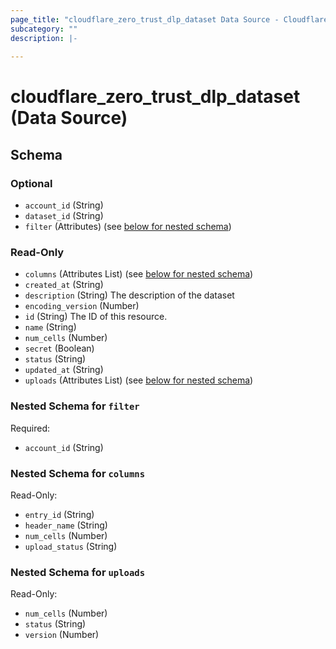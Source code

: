 ```yaml
---
page_title: "cloudflare_zero_trust_dlp_dataset Data Source - Cloudflare"
subcategory: ""
description: |-
  
---
```


# cloudflare_zero_trust_dlp_dataset (Data Source)




<!-- schema generated by tfplugindocs -->
## Schema

### Optional

- `account_id` (String)
- `dataset_id` (String)
- `filter` (Attributes) (see [below for nested schema](#nestedatt--filter))

### Read-Only

- `columns` (Attributes List) (see [below for nested schema](#nestedatt--columns))
- `created_at` (String)
- `description` (String) The description of the dataset
- `encoding_version` (Number)
- `id` (String) The ID of this resource.
- `name` (String)
- `num_cells` (Number)
- `secret` (Boolean)
- `status` (String)
- `updated_at` (String)
- `uploads` (Attributes List) (see [below for nested schema](#nestedatt--uploads))

<a id="nestedatt--filter"></a>
### Nested Schema for `filter`

Required:

- `account_id` (String)


<a id="nestedatt--columns"></a>
### Nested Schema for `columns`

Read-Only:

- `entry_id` (String)
- `header_name` (String)
- `num_cells` (Number)
- `upload_status` (String)


<a id="nestedatt--uploads"></a>
### Nested Schema for `uploads`

Read-Only:

- `num_cells` (Number)
- `status` (String)
- `version` (Number)


